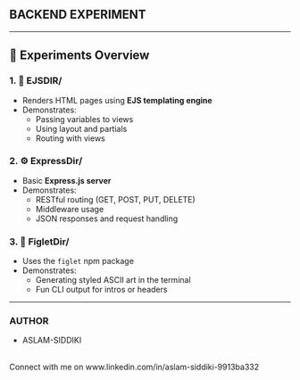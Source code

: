 
## BACKEND EXPERIMENT
---

## 🧪 Experiments Overview

### 1. 📄 **EJSDIR/**
- Renders HTML pages using **EJS templating engine**
- Demonstrates:
  - Passing variables to views
  - Using layout and partials
  - Routing with views

### 2. ⚙️ **ExpressDir/**
- Basic **Express.js server**
- Demonstrates:
  - RESTful routing (GET, POST, PUT, DELETE)
  - Middleware usage
  - JSON responses and request handling

### 3. 🎨 **FigletDir/**
- Uses the `figlet` npm package
- Demonstrates:
  - Generating styled ASCII art in the terminal
  - Fun CLI output for intros or headers

---
### AUTHOR
- ASLAM-SIDDIKI
<br>
Connect with me on www.linkedin.com/in/aslam-siddiki-9913ba332
